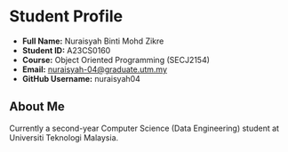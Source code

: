 # Student Profile

- **Full Name:** Nuraisyah Binti Mohd Zikre
- **Student ID:** A23CS0160
- **Course:** Object Oriented Programming (SECJ2154)
- **Email:** nuraisyah-04@graduate.utm.my
- **GitHub Username:** nuraisyah04

## About Me
Currently a second-year Computer Science (Data Engineering) student at Universiti Teknologi Malaysia.

